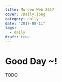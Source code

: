 ```yaml
---
title: Morden Web 2017
cover: /Daily.jpeg
category: daily
date: "2017-08-11"
tags:
  - daily
draft: true
---
```


# Good Day ~!

TODO
